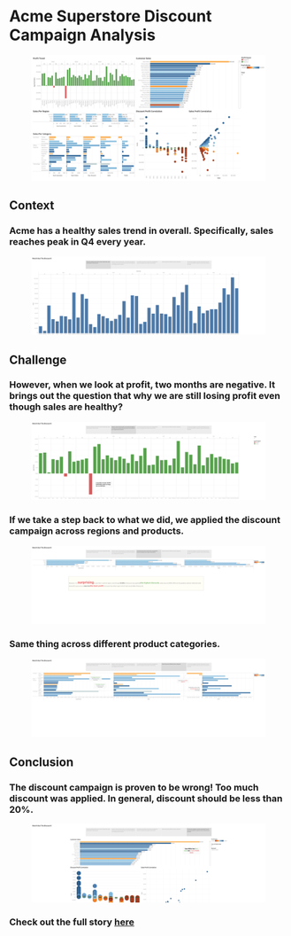 # Acme Superstore Discount Campaign Analysis

<figure><img src="images/Superstore Dashboard.png"></figure>

## Context
### Acme has a healthy sales trend in overall. Specifically, sales reaches peak in Q4 every year.
<figure><img src="images/story_1.png"></figure>

## Challenge
### However, when we look at profit, two months are negative. It brings out the question that why we are still losing profit even though sales are healthy? 
<figure><img src="images/story_2.png"></figure>

### If we take a step back to what we did, we applied the discount campaign across regions and products. 
<figure><img src="images/story_3.png"></figure>

### Same thing across different product categories.
<figure><img src="images/story_4.png"></figure>

## Conclusion
### The discount campaign is proven to be wrong! Too much discount was applied. In general, discount should be less than 20%.
<figure><img src="images/story_5.png"></figure>

### Check out the full story [here](https://public.tableau.com/app/profile/ruichen.yang/viz/Superstore_16311596167870/WatchOutTheDiscount?publish=yes)